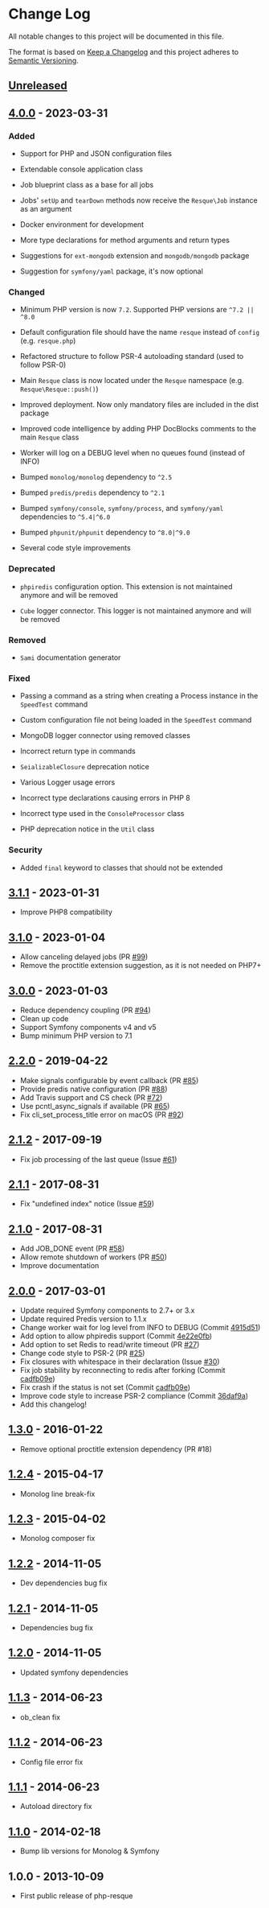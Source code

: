 # Change Log

All notable changes to this project will be documented in this file.

The format is based on [Keep a Changelog](http://keepachangelog.com/)
and this project adheres to [Semantic Versioning](http://semver.org/).

## [Unreleased]

## [4.0.0] - 2023-03-31

### Added

-   Support for PHP and JSON configuration files

-   Extendable console application class

-   Job blueprint class as a base for all jobs

-   Jobs' `setUp` and `tearDown` methods now receive the `Resque\Job` instance as an argument

-   Docker environment for development

-   More type declarations for method arguments and return types

-   Suggestions for `ext-mongodb` extension and `mongodb/mongodb` package

-   Suggestion for `symfony/yaml` package, it's now optional

### Changed

-   Minimum PHP version is now `7.2`. Supported PHP versions are `^7.2 || ^8.0`

-   Default configuration file should have the name `resque` instead of `config` (e.g. `resque.php`)

-   Refactored structure to follow PSR-4 autoloading standard (used to follow PSR-0)

-   Main `Resque` class is now located under the `Resque` namespace (e.g. `Resque\Resque::push()`)

-   Improved deployment. Now only mandatory files are included in the dist package

-   Improved code intelligence by adding PHP DocBlocks comments to the main `Resque` class

-   Worker will log on a DEBUG level when no queues found (instead of INFO)

-   Bumped `monolog/monolog` dependency to `^2.5`

-   Bumped `predis/predis` dependency to `^2.1`

-   Bumped `symfony/console`, `symfony/process`, and `symfony/yaml` dependencies to `^5.4|^6.0`

-   Bumped `phpunit/phpunit` dependency to `^8.0|^9.0`

-   Several code style improvements

### Deprecated

-   `phpiredis` configuration option. This extension is not maintained anymore and will be removed

-   `Cube` logger connector. This logger is not maintained anymore and will be removed

### Removed

-   `Sami` documentation generator

### Fixed

-   Passing a command as a string when creating a Process instance in the `SpeedTest` command

-   Custom configuration file not being loaded in the `SpeedTest` command

-   MongoDB logger connector using removed classes

-   Incorrect return type in commands

-   `SeializableClosure` deprecation notice

-   Various Logger usage errors

-   Incorrect type declarations causing errors in PHP 8

-   Incorrect type used in the `ConsoleProcessor` class

-   PHP deprecation notice in the `Util` class

### Security

-   Added `final` keyword to classes that should not be extended

## [3.1.1] - 2023-01-31

-   Improve PHP8 compatibility

## [3.1.0] - 2023-01-04

-   Allow canceling delayed jobs (PR [#99](https://github.com/mjphaynes/php-resque/pull/99))
-   Remove the proctitle extension suggestion, as it is not needed on PHP7+

## [3.0.0] - 2023-01-03

-   Reduce dependency coupling (PR [#94](https://github.com/mjphaynes/php-resque/pull/94))
-   Clean up code
-   Support Symfony components v4 and v5
-   Bump minimum PHP version to 7.1

## [2.2.0] - 2019-04-22

-   Make signals configurable by event callback (PR [#85](https://github.com/mjphaynes/php-resque/pull/85))
-   Provide predis native configuration (PR [#88](https://github.com/mjphaynes/php-resque/pull/88))
-   Add Travis support and CS check (PR [#72](https://github.com/mjphaynes/php-resque/pull/72))
-   Use pcntl_async_signals if available (PR [#65](https://github.com/mjphaynes/php-resque/pull/65))
-   Fix cli_set_process_title error on macOS (PR [#92](https://github.com/mjphaynes/php-resque/pull/92))

## [2.1.2] - 2017-09-19

-   Fix job processing of the last queue (Issue [#61](https://github.com/mjphaynes/php-resque/issues/61))

## [2.1.1] - 2017-08-31

-   Fix "undefined index" notice (Issue [#59](https://github.com/mjphaynes/php-resque/issues/59))

## [2.1.0] - 2017-08-31

-   Add JOB_DONE event (PR [#58](https://github.com/mjphaynes/php-resque/pull/58))
-   Allow remote shutdown of workers (PR [#50](https://github.com/mjphaynes/php-resque/pull/50))
-   Improve documentation

## [2.0.0] - 2017-03-01

-   Update required Symfony components to 2.7+ or 3.x
-   Update required Predis version to 1.1.x
-   Change worker wait for log level from INFO to DEBUG (Commit [4915d51](https://github.com/mjphaynes/php-resque/commit/4915d51ca2593a743cecbab9597ad6a1314bdbed))
-   Add option to allow phpiredis support (Commit [4e22e0fb](https://github.com/mjphaynes/php-resque/commit/4e22e0fb31d8658c2a1ef73a5a44c927fd88d55c))
-   Add option to set Redis to read/write timeout (PR [#27](https://github.com/mjphaynes/php-resque/pull/27))
-   Change code style to PSR-2 (PR [#25](https://github.com/mjphaynes/php-resque/pull/25))
-   Fix closures with whitespace in their declaration (Issue [#30](https://github.com/mjphaynes/php-resque/issues/30))
-   Fix job stability by reconnecting to redis after forking (Commit [cadfb09e](https://github.com/mjphaynes/php-resque/commit/cadfb09e81152cf902ef7f20e6883d29e6d1373b))
-   Fix crash if the status is not set (Commit [cadfb09e](https://github.com/mjphaynes/php-resque/commit/cadfb09e81152cf902ef7f20e6883d29e6d1373b))
-   Improve code style to increase PSR-2 compliance (Commit [36daf9a](https://github.com/mjphaynes/php-resque/commit/36daf9a23128e75eab15522ecc595ece8e4b6874))
-   Add this changelog!

## [1.3.0] - 2016-01-22

-   Remove optional proctitle extension dependency (PR #18)

## [1.2.4] - 2015-04-17

-   Monolog line break-fix

## [1.2.3] - 2015-04-02

-   Monolog composer fix

## [1.2.2] - 2014-11-05

-   Dev dependencies bug fix

## [1.2.1] - 2014-11-05

-   Dependencies bug fix

## [1.2.0] - 2014-11-05

-   Updated symfony dependencies

## [1.1.3] - 2014-06-23

-   ob_clean fix

## [1.1.2] - 2014-06-23

-   Config file error fix

## [1.1.1] - 2014-06-23

-   Autoload directory fix

## [1.1.0] - 2014-02-18

-   Bump lib versions for Monolog & Symfony

## 1.0.0 - 2013-10-09

-   First public release of php-resque

[unreleased]: https://github.com/mjphaynes/php-resque/compare/4.0.0...HEAD
[4.0.0]: https://github.com/mjphaynes/php-resque/compare/3.1.1...4.0.0
[3.1.1]: https://github.com/mjphaynes/php-resque/compare/3.1.0...3.1.1
[3.1.0]: https://github.com/mjphaynes/php-resque/compare/3.0.0...3.1.0
[3.0.0]: https://github.com/mjphaynes/php-resque/compare/2.2.0...3.0.0
[2.2.0]: https://github.com/mjphaynes/php-resque/compare/2.1.2...2.2.0
[2.1.2]: https://github.com/mjphaynes/php-resque/compare/2.1.1...2.1.2
[2.1.1]: https://github.com/mjphaynes/php-resque/compare/2.1.0...2.1.1
[2.1.0]: https://github.com/mjphaynes/php-resque/compare/2.0.0...2.1.0
[2.0.0]: https://github.com/mjphaynes/php-resque/compare/1.3.0...2.0.0
[1.3.0]: https://github.com/mjphaynes/php-resque/compare/1.2.4...1.3.0
[1.2.4]: https://github.com/mjphaynes/php-resque/compare/1.2.3...1.2.4
[1.2.3]: https://github.com/mjphaynes/php-resque/compare/1.2.2...1.2.3
[1.2.2]: https://github.com/mjphaynes/php-resque/compare/1.2.1...1.2.2
[1.2.1]: https://github.com/mjphaynes/php-resque/compare/1.2.0...1.2.1
[1.2.0]: https://github.com/mjphaynes/php-resque/compare/1.1.3...1.2.0
[1.1.3]: https://github.com/mjphaynes/php-resque/compare/1.1.2...1.1.3
[1.1.2]: https://github.com/mjphaynes/php-resque/compare/1.1.1...1.1.2
[1.1.1]: https://github.com/mjphaynes/php-resque/compare/1.1.0...1.1.1
[1.1.0]: https://github.com/mjphaynes/php-resque/compare/1.0.0...1.1.0
